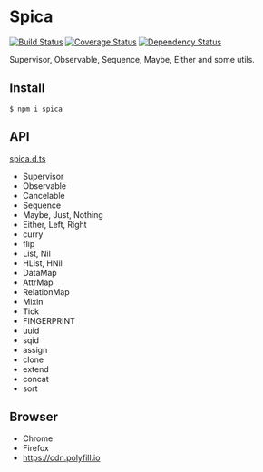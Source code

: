 # Spica

[![Build Status](https://travis-ci.org/falsandtru/spica.svg?branch=master)](https://travis-ci.org/falsandtru/spica)
[![Coverage Status](https://coveralls.io/repos/falsandtru/spica/badge.svg?branch=master&service=github)](https://coveralls.io/github/falsandtru/spica?branch=master)
[![Dependency Status](https://gemnasium.com/falsandtru/spica.svg)](https://gemnasium.com/falsandtru/spica)

Supervisor, Observable, Sequence, Maybe, Either and some utils.

## Install

```
$ npm i spica
```

## API

[spica.d.ts](spica.d.ts)

- Supervisor
- Observable
- Cancelable
- Sequence
- Maybe, Just, Nothing
- Either, Left, Right
- curry
- flip
- List, Nil
- HList, HNil
- DataMap
- AttrMap
- RelationMap
- Mixin
- Tick
- FINGERPRINT
- uuid
- sqid
- assign
- clone
- extend
- concat
- sort

## Browser

- Chrome
- Firefox
- https://cdn.polyfill.io
